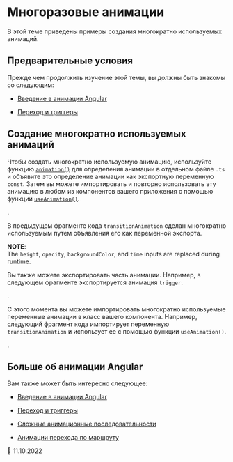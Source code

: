 # Многоразовые анимации

В этой теме приведены примеры создания многократно используемых анимаций.

## Предварительные условия

Прежде чем продолжить изучение этой темы, вы должны быть знакомы со следующим:

-   [Введение в анимации Angular](руководство/анимации)

-   [Переход и триггеры](guide/transition-and-triggers)

## Создание многократно используемых анимаций

Чтобы создать многократно используемую анимацию, используйте функцию [`animation()`](api/animations/animation) для определения анимации в отдельном файле `.ts` и объявите это определение анимации как экспортную переменную `const`. Затем вы можете импортировать и повторно использовать эту анимацию в любом из компонентов вашего приложения с помощью функции [`useAnimation()`](api/animations/useAnimation).

<code-example header="src/app/animations.ts" path="animations/src/app/animations.1.ts" region="animation-const"></code-example>.

В предыдущем фрагменте кода `transitionAnimation` сделан многократно используемым путем объявления его как переменной экспорта.

<div class="alert is-helpful">

**NOTE**: <br /> The `height`, `opacity`, `backgroundColor`, and `time` inputs are replaced during runtime.

</div>

Вы также можете экспортировать часть анимации. Например, в следующем фрагменте экспортируется анимация `trigger`.

<code-example header="src/app/animations.1.ts" path="animations/src/app/animations.1.ts" region="trigger-const"></code-example>.

С этого момента вы можете импортировать многократно используемые переменные анимации в класс вашего компонента. Например, следующий фрагмент кода импортирует переменную `transitionAnimation` и использует ее с помощью функции `useAnimation()`.

<code-example header="src/app/open-close.component.ts" path="animations/src/app/open-close.component.3.ts" region="reusable"></code-example>.

## Больше об анимации Angular

Вам также может быть интересно следующее:

-   [Введение в анимации Angular](руководство/анимации)

-   [Переход и триггеры](guide/transition-and-triggers)

-   [Сложные анимационные последовательности](руководство/complex-animation-sequences)

-   [Анимации перехода по маршруту](guide/route-animations)

:date: 11.10.2022
